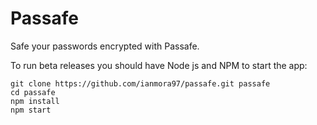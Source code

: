 # Passafe


Safe your passwords encrypted with Passafe.


To run beta releases you should have Node js and NPM to start the app:

```
git clone https://github.com/ianmora97/passafe.git passafe
cd passafe
npm install
npm start
```
